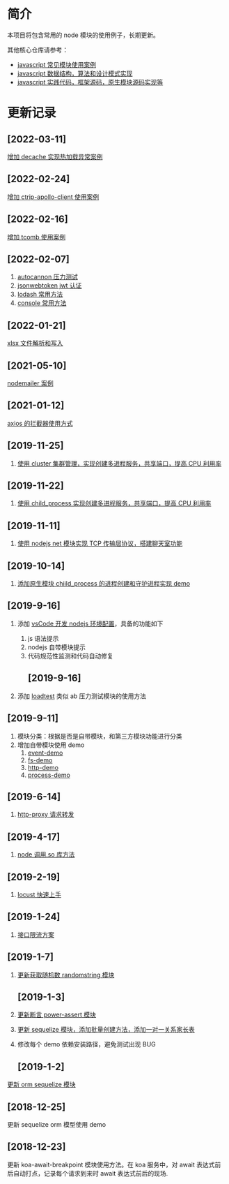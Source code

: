 # 简介

本项目将包含常用的 node 模块的使用例子，长期更新。

其他核心仓库请参考：

* [javascript 常见模块使用案例](https://github.com/ddzyan/node-module-example)
* [javascript 数据结构，算法和设计模式实现](https://github.com/ddzyan/algorithmAndDataStructure)
* [javascript 实践代码，框架源码，原生模块源码实现等](https://github.com/ddzyan/node-project)

# 更新记录

## [2022-03-11]

[增加 decache 实现热加载异常案例](./工具模块/decache/)

## [2022-02-24]

[增加 ctrip-apollo-client 使用案例](./微服务中间件/apollo/ctrip-apollo-client/)

## [2022-02-16]

[增加 tcomb 使用案例](./工具模块/tcomb-demo)

## [2022-02-07]

1. [autocannon 压力测试](./工具模块/autocannon)
2. [jsonwebtoken jwt 认证](./工具模块/jsonwebtoken)
3. [lodash 常用方法](./工具模块/lodash)
4. [console 常用方法](./原生模块/console)

## [2022-01-21]

[xlsx 文件解析和写入](./工具模块/xlsx-demo)

## [2021-05-10]

[nodemailer 案例](./工具模块/nodemailer-demo)

## [2021-01-12]

[axios 的拦截器使用方式](./网络模块/axios-interceptor)

## [2019-11-25]

1. [使用 cluster 集群管理，实现创建多进程服务，共享端口，提高 CPU 利用率](./原生模块/cluster)

## [2019-11-22]

1. [使用 child_process 实现创建多进程服务，共享端口，提高 CPU 利用率](./原生模块/child-process/shared-port)

## [2019-11-11]

1. [使用 nodejs net 模块实现 TCP 传输层协议，搭建聊天室功能](./原生模块/net/chatroom)

## [2019-10-14]

1. [添加原生模块 chiild_process 的进程创建和守护进程实现 demo](./原生模块/child-process)

## [2019-9-16]

1. 添加 [vsCode 开发 nodejs 环境配置](./%E4%BB%A3%E7%A0%81%E8%A7%84%E8%8C%83/eslint-demo)，具备的功能如下

   1. js 语法提示
   2. nodejs 自带模块提示
   3. 代码规范性监测和代码自动修复
      ## [2019-9-16]

1. 添加 [loadtest](./%E6%8E%A5%E5%8F%A3%E6%B5%8B%E8%AF%95%E6%A8%A1%E5%9D%97/loadtest-demo) 类似 ab 压力测试模块的使用方法

## [2019-9-11]

1. 模块分类：根据是否是自带模块，和第三方模块功能进行分类
1. 增加自带模块使用 demo
   1. [event-demo](./%E8%87%AA%E5%B8%A6%E6%A8%A1%E5%9D%97/event-demo)
   2. [fs-demo](./%E8%87%AA%E5%B8%A6%E6%A8%A1%E5%9D%97/fs-demo)
   3. [http-demo](./%E8%87%AA%E5%B8%A6%E6%A8%A1%E5%9D%97/http-demo)
   4. [process-demo](./%E8%87%AA%E5%B8%A6%E6%A8%A1%E5%9D%97/process-demo)

## [2019-6-14]

1. [http-proxy 请求转发](./http-proxyDemo)

## [2019-4-17]

1. [node 调用.so 库方法](./nodeclib)

## [2019-2-19]

1. [locust 快速上手](./pressure-test)

## [2019-1-24]

1. [接口限流方案](./limiter)

## [2019-1-7]

1. [更新获取随机数 randomstring 模块](./randomDemo)

   ## [2019-1-3]

1. [更新断言 power-assert 模块](./powerAssert)
1. [更新 sequelize 模块，添加批量创建方法，添加一对一关系家长表](./sequelizeDemo)
1. 修改每个 demo 依赖安装路径，避免测试出现 BUG
   ## [2019-1-2]

[更新 orm sequelize 模块](./sequelizeDemo)

## [2018-12-25]

更新 sequelize orm 模型使用 demo

## [2018-12-23]

更新 koa-await-breakpoint 模块使用方法。在 koa 服务中，对 await 表达式前后自动打点，记录每个请求到来时 await 表达式前后的现场.
